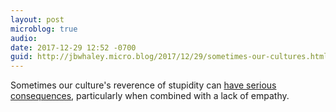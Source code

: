 ```yaml
---
layout: post
microblog: true
audio: 
date: 2017-12-29 12:52 -0700
guid: http://jbwhaley.micro.blog/2017/12/29/sometimes-our-cultures.html
---
```

Sometimes our culture's reverence of stupidity can [have serious consequences](https://apple.news/AAwhW3cOvQE6UG75D0faMKA), particularly when combined with a lack of empathy.
